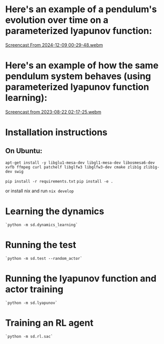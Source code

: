 # Here's an example of a pendulum's evolution over time on a parameterized lyapunov function:
[Screencast From 2024-12-09 00-29-48.webm](https://github.com/user-attachments/assets/8b208b17-cb24-4e68-9e59-0dd2b0e4c992)

# Here's an example of how the same pendulum system behaves (using parameterized lyapunov function learning):
[Screencast from 2023-08-22 02-17-25.webm](https://github.com/user-attachments/assets/0e3e52f1-282d-404e-88e3-ad8e1a6c2716)


# Installation instructions


## On Ubuntu:

`apt-get install -y libglu1-mesa-dev libgl1-mesa-dev libosmesa6-dev xvfb ffmpeg curl patchelf libglfw3 libglfw3-dev cmake zlib1g zlib1g-dev swig`

`pip install -r requirements.txt`
`pip install -e .`

or install nix and run `nix develop`

# Learning the dynamics
	`python -m sd.dynamics_learning`

# Running the test
	`python -m sd.test --random_actor`

# Running the lyapunov function and actor training
	`python -m sd.lyapunov`

# Training an RL agent
	`python -m sd.rl.sac`

